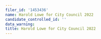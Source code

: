 ```yaml
---
filer_id: '1453436'
name: Harold Lowe for City Council 2022
candidate_controlled_id: ''
data_warning:
title: Harold Lowe for City Council 2022
---
```

